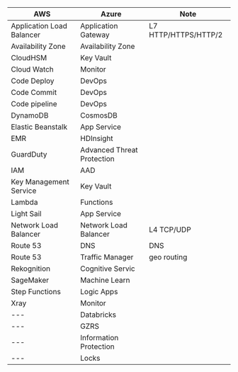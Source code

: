 | AWS	                     | Azure                        | Note                       | 
| ------------------------ | -----------------------------|----------------------------|
| Application Load Balancer| Application Gateway          | L7 HTTP/HTTPS/HTTP/2|
| Availability Zone        | Availability Zone            | |
| CloudHSM                 | Key Vault                    | |
| Cloud Watch              | Monitor                      | |
| Code Deploy              | DevOps                       | |
| Code Commit              | DevOps                       | |
| Code pipeline            | DevOps                       | |
| DynamoDB                 | CosmosDB                     | |
| Elastic Beanstalk        | App Service                  | |
| EMR                      | HDInsight                    | |
| GuardDuty                | Advanced Threat Protection   | |
| IAM                      | AAD                          | |
| Key Management Service   | Key Vault                    | |
| Lambda                   | Functions                    | |
| Light Sail               | App Service                  | |
| Network Load Balancer    | Network Load Balancer        | L4 TCP/UDP|
| Route 53                 | DNS                          | DNS|
| Route 53                 | Traffic Manager              | geo routing|
| Rekognition              | Cognitive Servic             | |
| SageMaker                | Machine Learn                | |
| Step Functions           | Logic Apps                   | |
| Xray                     | Monitor                      | |
| ---                      | Databricks                   | |
| ---                      | GZRS                         | |
| ---                      | Information Protection       | |
| ---                      | Locks                        | |
